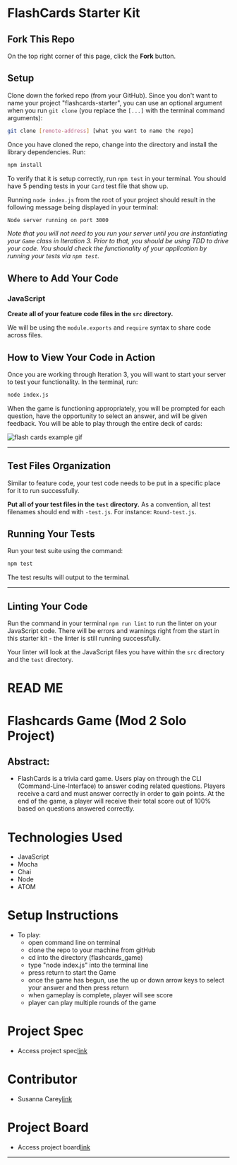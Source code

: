 # FlashCards Starter Kit

## Fork This Repo

On the top right corner of this page, click the **Fork** button.

## Setup

Clone down the forked repo (from your GitHub). Since you don't want to name your project "flashcards-starter", you can use an optional argument when you run `git clone` (you replace the `[...]` with the terminal command arguments):

```bash
git clone [remote-address] [what you want to name the repo]
```

Once you have cloned the repo, change into the directory and install the library dependencies. Run:

```bash
npm install
```

To verify that it is setup correctly, run `npm test` in your terminal. You should have 5 pending tests in your `Card` test file that show up.

Running `node index.js` from the root of your project should result in the following message being displayed in your terminal:

```bash
Node server running on port 3000
```

*Note that you will not need to you run your server until you are instantiating your `Game` class in Iteration 3. Prior to that, you should be using TDD to drive your code. You should check the functionality of your application by running your tests via `npm test`.*


## Where to Add Your Code

### JavaScript

**Create all of your feature code files in the `src` directory.**

We will be using the `module.exports` and `require` syntax to share code across files.

## How to View Your Code in Action

Once you are working through Iteration 3, you will want to start your server to test your functionality.
In the terminal, run:

```bash
node index.js
```

When the game is functioning appropriately, you will be prompted for each question, have the opportunity to select an answer, and will be given feedback. You will be able to play through the entire deck of cards:

![flash cards example gif](https://media.giphy.com/media/1zkb1q58eTiTH6D7wc/giphy.gif)

---

## Test Files Organization

Similar to feature code, your test code needs to be put in a specific place for it to run successfully.

**Put all of your test files in the `test` directory.** As a convention, all test filenames should end with `-test.js`. For instance: `Round-test.js`.

## Running Your Tests

Run your test suite using the command:

```bash
npm test
```

The test results will output to the terminal.

---

## Linting Your Code

Run the command in your terminal `npm run lint` to run the linter on your JavaScript code. There will be errors and warnings right from the start in this starter kit - the linter is still running successfully.

Your linter will look at the JavaScript files you have within the `src` directory and the `test` directory.


# READ ME

# Flashcards Game (Mod 2 Solo Project)

## Abstract:
- FlashCards is a trivia card game. Users play on through the CLI (Command-Line-Interface) to answer coding related questions. Players receive a card and must answer correctly in order to gain points. At the end of the game, a player will receive their total score out of 100% based on questions answered correctly.

# Technologies Used
- JavaScript
- Mocha
- Chai
- Node
- ATOM

# Setup Instructions
- To play:
  - open command line on terminal
  - clone the repo to your machine from gitHub
  - cd into the directory (flashcards_game)
  - type "node index.js" into the terminal line
  - press return to start the Game
  - once the game has begun, use the up or down arrow keys to select your answer and then press return
  - when gameplay is complete, player will see score
  - player can play multiple rounds of the game

# Project Spec
- Access project spec[link](https://frontend.turing.edu/projects/flash-cards.html)

# Contributor
- Susanna Carey[link](https://github.com/susannaopal)

# Project Board
- Access project board[link](https://github.com/susannaopal/flashcards-game/projects/1)


---
